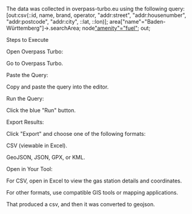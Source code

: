 The data was collected in overpass-turbo.eu using the following query:
[out:csv(::id, name, brand, operator, "addr:street", "addr:housenumber", "addr:postcode", "addr:city", ::lat, ::lon)];
area["name"="Baden-Württemberg"]->.searchArea;
node["amenity"="fuel"](area.searchArea);
out;



Steps to Execute

Open Overpass Turbo:

Go to Overpass Turbo.

Paste the Query:

Copy and paste the query into the editor.

Run the Query:

Click the blue "Run" button.

Export Results:

Click "Export" and choose one of the following formats:

CSV (viewable in Excel).

GeoJSON, JSON, GPX, or KML.

Open in Your Tool:

For CSV, open in Excel to view the gas station details and coordinates.

For other formats, use compatible GIS tools or mapping applications.

That produced a csv, and then it was converted to geojson.
